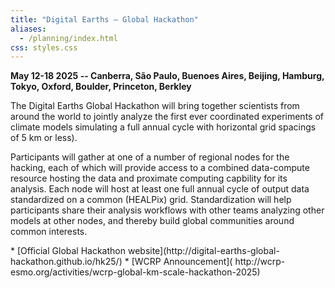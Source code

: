```yaml
---
title: "Digital Earths – Global Hackathon"
aliases:
  - /planning/index.html
css: styles.css
---
```


**May 12-18 2025 -- Canberra, São Paulo, Buenoes Aires, Beijing, Hamburg, Tokyo, Oxford, Boulder, Princeton, Berkley**

The Digital Earths Global Hackathon will bring together scientists from around the world to jointly analyze the first ever coordinated experiments of climate models simulating a full annual cycle with horizontal grid spacings of 5 km or less).

Participants will gather at one of a number of regional nodes for the hacking, each of which will provide access to a combined data-compute resource hosting the data and proximate computing capbility for its analysis.  Each node will host at least one full annual cycle of output data standardized on a common (HEALPix) grid.  Standardization will help participants share their analysis workflows with other teams analyzing other models at other nodes, and thereby build global communities around common interests.

<div class="framed-box">
* [Official Global Hackathon website](http://digital-earths-global-hackathon.github.io/hk25/)
* [WCRP Announcement]( http://wcrp-esmo.org/activities/wcrp-global-km-scale-hackathon-2025)
</div>

